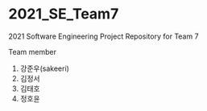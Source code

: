 # 2021_SE_Team7
2021 Software Engineering Project Repository for Team 7

Team member
1. 강준우(sakeeri)
2. 김정서
3. 김태호
4. 정호윤
